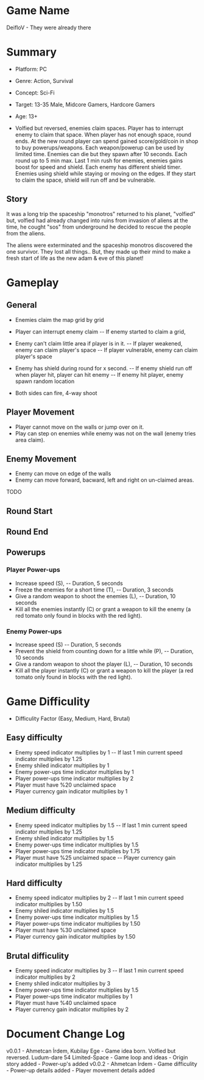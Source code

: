 # Game Name
DeifloV - They were already there

# Summary

- Platform: PC
- Genre: Action, Survival
- Concept: Sci-Fi
- Target: 13-35 Male, Midcore Gamers, Hardcore Gamers
- Age: 13+

- Volfied but reversed, enemies claim spaces. Player has to interrupt enemy to claim that space. When player has not enough space, round ends. At the new round player can spend gained score/gold/coin in shop to buy powerups/weapons. Each weapon/powerup can be used by limited time. Enemies can die but they spawn after 10 seconds. Each round up to 5 min max. Last 1 min rush for enemies, enemies gains boost for speed and shield. Each enemy has different shield timer. Enemies using shield while staying or moving on the edges. If they start to claim the space, shield will run off and be vulnerable. 

## Story
It was a long trip the spaceship "monotros" returned to his planet, "volfied" but, volfied had already changed into ruins from invasion of aliens at the time, he cought "sos" from underground he decided to rescue the people from the aliens.

The aliens were exterminated and the spaceship monotros discovered the one survivor. They lost all things.. But, they made up their mind to make a fresh start of life
as the new adam & eve of this planet!

# Gameplay


## General
- Enemies claim the map grid by grid
- Player can interrupt enemy claim
-- If enemy started to claim a grid, 

- Enemy can't claim little area if player is in it.
-- If player weakened, enemy can claim player's space
-- If player vulnerable, enemy can claim player's space

- Enemy has shield during round for x second.
-- If enemy shield run off when player hit, player can hit enemy
-- If enemy hit player, enemy spawn random location

- Both sides can fire, 4-way shoot

## Player Movement
- Player cannot move on the walls or jump over on it.
- Play can step on enemies while enemy was not on the wall (enemy tries area claim).

## Enemy Movement
- Enemy can move on edge of the walls
- Enemy can move forward, bacward, left and right on un-claimed areas.

TODO
## Round Start
## Round End

## Powerups
### Player Power-ups
- Increase speed (S),
-- Duration, 5 seconds 
- Freeze the enemies for a short time (T), 
-- Duration, 3 seconds 
- Give a random weapon to shoot the enemies (L), 
-- Duration, 10 seconds 
- Kill all the enemies instantly (C) or grant a weapon to kill the enemy (a red tomato only found in blocks with the red light).

### Enemy Power-ups
- Increase speed (S)
-- Duration, 5 seconds
- Prevent the shield from counting down for a little while (P), 
-- Duration, 10 seconds
- Give a random weapon to shoot the player (L), 
-- Duration, 10 seconds
- Kill all the player instantly (C) or grant a weapon to kill the player (a red tomato only found in blocks with the red light).

# Game Difficulity
- Difficulity Factor (Easy, Medium, Hard, Brutal)

## Easy difficulty
- Enemy speed indicator multiplies by 1
-- If last 1 min current speed indicator multiplies by 1.25
- Enemy shiled indicator multiplies by 1
- Enemy power-ups time indicator multiplies by 1
- Player power-ups time indicator multiplies by 2
- Player must have %20 unclaimed space
- Player currency gain indicator multiplies by 1

## Medium difficulty
- Enemy speed indicator multiplies by 1.5
-- If last 1 min current speed indicator multiplies by 1.25
- Enemy shiled indicator multiplies by 1.5
- Enemy power-ups time indicator multiplies by 1.5
- Player power-ups time indicator multiplies by 1.75
- Player must have %25 unclaimed space
-- Player currency gain indicator multiplies by 1.25

## Hard difficulty
- Enemy speed indicator multiplies by 2
-- If last 1 min current speed indicator multiplies by 1.50
- Enemy shiled indicator multiplies by 1.5
- Enemy power-ups time indicator multiplies by 1.5
- Player power-ups time indicator multiplies by 1.50
- Player must have %30 unclaimed space
- Player currency gain indicator multiplies by 1.50

## Brutal difficulity
- Enemy speed indicator multiplies by 3
-- If last 1 min current speed indicator multiplies by 2
- Enemy shiled indicator multiplies by 3
- Enemy power-ups time indicator multiplies by 1.5
- Player power-ups time indicator multiplies by 1
- Player must have %40 unclaimed space
- Player currency gain indicator multiplies by 2

# Document Change Log
v0.0.1 - Ahmetcan İrdem, Kubilay Ege
	- Game idea born. Volfied but reversed. Ludum-dare 54 Limited-Space
	- Game loop and ideas
	- Origin story added
	- Power-up's added
v0.0.2 - Ahmetcan İrdem
	- Game difficulity 
	- Power-up details added
	- Player movement details added


